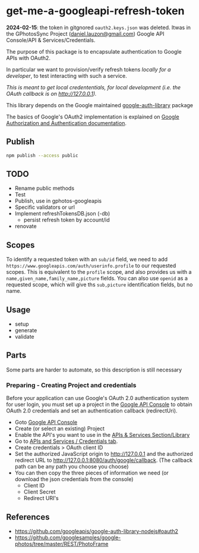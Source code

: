 # get-me-a-googleapi-refresh-token

**2024-02-15**: the token in gitgnored `oauth2.keys.json` was deleted. Itwas in the GPhotosSync Project (daniel.lauzon@gmail.com) Google API Console/API & Services/Credentials.

The purpose of this package is to encapsulate authentication to Google APIs with OAuth2.

In particular we want to provision/verify refresh tokens _locally for a developer_, to test interacting with such a service.

_This is meant to get local credententials, for local development (i.e. the OAuth callback is on <http://127.0.0.1>)._

This library depends on the Google maintained [google-auth-library](https://github.com/googleapis/google-auth-library-nodejs#oauth2) package

The basics of Google's OAuth2 implementation is explained on [Google Authorization and Authentication documentation](https://developers.google.com/identity/protocols/OpenIDConnect).

## Publish

```bash
npm publish --access public
```

## TODO

- Rename public methods
- Test
- Publish, use in gphotos-googleapis
- Specific validators or url
- Implement refreshTokensDB.json (-db)
  - persist refresh token by account/id
- renovate

## Scopes

To identify a requested token with an `sub/id` field, we need to add `https://www.googleapis.com/auth/userinfo.profile` to our requested scopes. This is equivalent to the `profile` scope, and also provides us with a `name,given_name,family_name,picture` fields. You can also use `openid` as a requested scope, which will give ths `sub,picture` identification fields, but no name.

## Usage

- setup
- generate
- validate

## Parts

Some parts are harder to automate, so this description is still necessary

### Preparing - Creating Project and credentials

Before your application can use Google's OAuth 2.0 authentication system for user login, you must set up a project in the [Google API Console](https://console.developers.google.com/) to obtain OAuth 2.0 credentials and set an authentication callback (redirectUri).

- Goto [Google API Console](https://console.developers.google.com/)
- Create (or select an existing) Project
- Enable the API's you want to use in the [APIs & Services Section/Library](https://console.developers.google.com/apis/library)
- Go to [APIs and Services / Credentials tab](https://console.developers.google.com/apis/credentials).
- Create credentials > OAuth client ID
- Set the authorized JavaScript origin to <http://127.0.0.1> and the authorized redirect URL to <http://127.0.0.1:8080/auth/google/callback>. (The callback path can be any path you choose you choose)
- You can then copy the three pieces of information we need (or download the json credentials from the console)
  - Client ID
  - Client Secret
  - Redirect URI's

## References

- <https://github.com/googleapis/google-auth-library-nodejs#oauth2>
- <https://github.com/googlesamples/google-photos/tree/master/REST/PhotoFrame>
